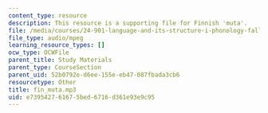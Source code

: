 ```yaml
---
content_type: resource
description: This resource is a supporting file for Finnish 'muta'.
file: /media/courses/24-901-language-and-its-structure-i-phonology-fall-2010/e739542761675bed6716d361e93e9c95_fin_muta.mp3
file_type: audio/mpeg
learning_resource_types: []
ocw_type: OCWFile
parent_title: Study Materials
parent_type: CourseSection
parent_uid: 52b0792e-d6ee-155e-eb47-087fbada3cb6
resourcetype: Other
title: fin_muta.mp3
uid: e7395427-6167-5bed-6716-d361e93e9c95
---
```

